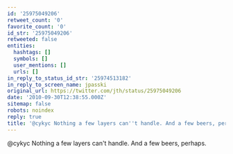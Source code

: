 ```yaml
---
id: '25975049206'
retweet_count: '0'
favorite_count: '0'
id_str: '25975049206'
retweeted: false
entities:
  hashtags: []
  symbols: []
  user_mentions: []
  urls: []
in_reply_to_status_id_str: '25974513182'
in_reply_to_screen_name: jpasski
original_url: https://twitter.com/jth/status/25975049206
date: '2010-09-30T12:38:55.000Z'
sitemap: false
robots: noindex
reply: true
title: '@cykyc Nothing a few layers can''t handle. And a few beers, perhaps.'
---
```


@cykyc Nothing a few layers can't handle. And a few beers, perhaps.